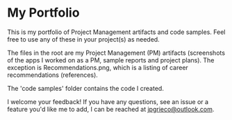 # My Portfolio
This is my portfolio of Project Management artifacts and code samples. Feel free to use
any of these in your project(s) as needed. 

The files in the root are my Project Management (PM) artifacts (screenshots of the apps I
worked on as a PM, sample reports and project plans). The exception is Recommendations.png, 
which is a listing of career recommendations (references).  

The 'code samples' folder contains the code I created. 

I welcome your feedback! If you have any questions, see an issue or a feature you'd 
like me to add, I can be reached at jpgrieco@outlook.com. 

